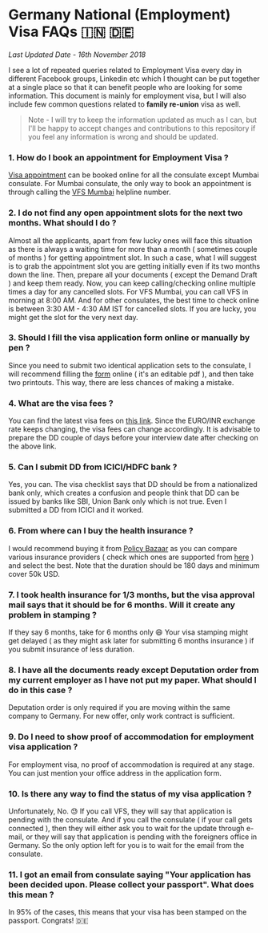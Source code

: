 # Germany National (Employment) Visa FAQs :india: :de: 

_Last Updated Date - 16th November 2018_

I see a lot of repeated queries related to Employment Visa every day in different Facebook groups, Linkedin etc which I thought can be put together at a single place so that it can benefit people who are looking for some information. This document is mainly for employment visa, but I will also include few common questions related to **family re-union** visa as well.

> Note - I will try to keep the information updated as much as I can, but I'll be happy to accept changes and contributions to this repository if you feel any information is wrong and should be updated.


### 1. How do I book an appointment for Employment Visa ?

[Visa appointment](https://india.diplo.de/in-en/service/05-VisaEinreise/-/1987006) can be booked online for all the consulate except Mumbai consulate. For Mumbai consulate, the only way to book an appointment is through calling the [VFS Mumbai](http://www.vfs-germany.co.in/mumbai/index.html) helpline number.


### 2. I do not find any open appointment slots for the next two months. What should I do ?

Almost all the applicants, apart from few lucky ones will face this situation as there is always a waiting time for more than a month ( sometimes couple of months ) for getting appointment slot. In such a case, what I will suggest is to grab the appointment slot you are getting initially even if its two months down the line. Then, prepare all your documents ( except the Demand Draft ) and keep them ready. Now, you can keep calling/checking online multiple times a day for any cancelled slots. For VFS Mumbai, you can call VFS in morning at 8:00 AM. And for other consulates, the best time to check online is between 3:30 AM - 4:30 AM IST for cancelled slots. If you are lucky, you might get the slot for the very next day.


### 3. Should I fill the visa application form online or manually by pen ?

Since you need to submit two identical application sets to the consulate, I will recommend filling the [form](https://india.diplo.de/blob/1822264/d317e8941e42d93fea294b3d12b05180/antrag-national-data.pdf) online ( it's an editable pdf ), and then take two printouts. This way, there are less chances of making a mistake.


### 4. What are the visa fees ?

You can find the latest visa fees on [this link](https://india.diplo.de/in-en/service/-/1987084). Since the EURO/INR exchange rate keeps changing, the visa fees can change accordingly. It is advisable to prepare the DD couple of days before your interview date after checking on the above link.


### 5. Can I submit DD from ICICI/HDFC bank ?

Yes, you can. The visa checklist says that DD should be from a nationalized bank only, which creates a confusion and people think that DD can be issued by banks like SBI, Union Bank only which is not true. Even I submitted a DD from ICICI and it worked.


### 6. From where can I buy the health insurance ?

I would recommend buying it from [Policy Bazaar](https://travel.policybazaar.com/) as you can compare various insurance providers ( check which ones are supported from [here](https://india.diplo.de/blob/1988500/cc58ff2d4af2e57febaf65788167a530/overseas-medical-insurance-data.pdf) ) and select the best. Note that the duration should be 180 days and minimum cover 50k USD.


### 7. I took health insurance for 1/3 months, but the visa approval mail says that it should be for 6 months. Will it create any problem in stamping ?

If they say 6 months, take for 6 months only :smile: Your visa stamping might get delayed ( as they might ask later for submitting 6 months insurance ) if you submit insurance of less duration.


### 8. I have all the documents ready except Deputation order from my current employer as I have not put my paper. What should I do in this case ?

Deputation order is only required if you are moving within the same company to Germany. For new offer, only work contract is sufficient.


### 9. Do I need to show proof of accommodation for employment visa application ?

For employment visa, no proof of accommodation is required at any stage. You can just mention your office address in the application form.


### 10. Is there any way to find the status of my visa application ?

Unfortunately, No. :sweat: If you call VFS, they will say that application is pending with the consulate. And if you call the consulate ( if your call gets connected ), then they will either ask you to wait for the update through e-mail, or they will say that application is pending with the foreigners office in Germany. So the only option left for you is to wait for the email from the consulate.


### 11. I got an email from consulate saying "Your application has been decided upon. Please collect your passport". What does this mean ?

In 95% of the cases, this means that your visa has been stamped on the passport. Congrats! :de:
